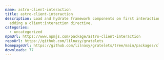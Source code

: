 ```yaml
---
name: astro-client-interaction
title: astro-client-interaction
description: Load and hydrate framework components on first interaction by
  adding a client:interaction directive.
categories:
  - uncategorized
npmUrl: https://www.npmjs.com/package/astro-client-interaction
repoUrl: https://github.com/lilnasy/gratelets
homepageUrl: https://github.com/lilnasy/gratelets/tree/main/packages/client-interaction
downloads: 77
---
```

